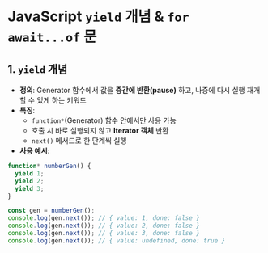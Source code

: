 # JavaScript `yield` 개념 & `for await...of` 문

## 1. `yield` 개념

- **정의**: Generator 함수에서 값을 **중간에 반환(pause)** 하고, 나중에 다시 실행 재개할 수 있게 하는 키워드
- **특징**:
  - `function*`(Generator) 함수 안에서만 사용 가능
  - 호출 시 바로 실행되지 않고 **Iterator 객체** 반환
  - `next()` 메서드로 한 단계씩 실행
- **사용 예시**:

```javascript
function* numberGen() {
  yield 1;
  yield 2;
  yield 3;
}

const gen = numberGen();
console.log(gen.next()); // { value: 1, done: false }
console.log(gen.next()); // { value: 2, done: false }
console.log(gen.next()); // { value: 3, done: false }
console.log(gen.next()); // { value: undefined, done: true }
```
